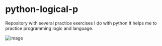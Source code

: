 # python-logical-p

Repository with several practice exercises I do with python
It helps me to practice programming logic and language.

![image](https://user-images.githubusercontent.com/80414695/203236934-fe2ee99a-f3d2-4840-88f7-e23867627d8e.png)
